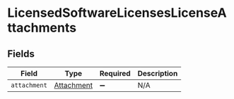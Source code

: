 # LicensedSoftwareLicensesLicenseAttachments


## Fields

| Field                                           | Type                                            | Required                                        | Description                                     |
| ----------------------------------------------- | ----------------------------------------------- | ----------------------------------------------- | ----------------------------------------------- |
| `attachment`                                    | [Attachment](../../models/shared/attachment.md) | :heavy_minus_sign:                              | N/A                                             |
